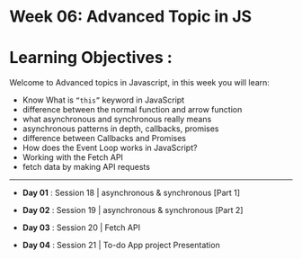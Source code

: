 # Week 06: Advanced Topic in JS

# Learning Objectives :
Welcome to Advanced topics in Javascript, in this week you will learn:

- Know What is `“this”` keyword in JavaScript
- difference between the normal function and arrow function
- what asynchronous and synchronous really means
- asynchronous patterns in depth, callbacks, promises
- difference between Callbacks and Promises
- How does the Event Loop works in JavaScript?
- Working with the Fetch API
- fetch data by making API requests

<hr />

- **Day 01** : Session 18 | asynchronous & synchronous [Part 1]

- **Day 02** : Session 19 | asynchronous & synchronous [Part 2]

- **Day 03** : Session 20 | Fetch API

- **Day 04** : Session 21 | To-do App project Presentation



